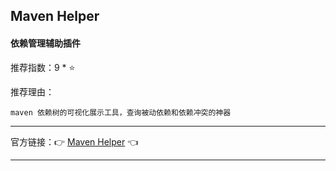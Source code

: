 ## Maven Helper

#### 依赖管理辅助插件

推荐指数：9 * ⭐

推荐理由：

    maven 依赖树的可视化展示工具，查询被动依赖和依赖冲突的神器

---



官方链接：👉 [Maven Helper](
https://plugins.jetbrains.com/plugin/7179-maven-helper
) 👈



---






















